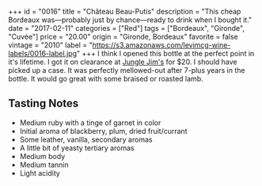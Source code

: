 +++
id = "0016"
title = "Château Beau-Putis"
description = "This cheap Bordeaux was—probably just by chance—ready to drink when I bought it."
date = "2017-02-11"
categories = ["Red"]
tags = ["Bordeaux", "Gironde", "Cuvée"]
price = "20.00"
origin = "Gironde, Bordeaux"
favorite = false
vintage = "2010"
label = "https://s3.amazonaws.com/levimcg-wine-labels/0016-label.jpg"
+++
I think I opened this bottle at the perfect point in it's lifetime. I got it on clearance at [Jungle Jim's](http://junglejims.com/) for $20. I should have picked up a case. It was perfectly mellowed-out after 7-plus years in the bottle. It would go great with some braised or roasted lamb.

## Tasting Notes
- Medium ruby with a tinge of garnet in color
- Initial aroma of blackberry, plum, dried fruit/currant
- Some leather, vanilla, secondary aromas
- A little bit of yeasty tertiary aromas
- Medium body
- Medium tannin
- Light acidity